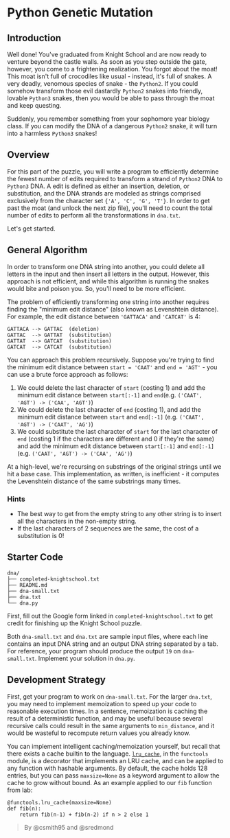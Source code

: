 # Python Genetic Mutation

## Introduction

Well done! You've graduated from Knight School and are now ready to venture beyond the castle walls. As soon as you step outside the gate, however, you come to a frightening realization. You forgot about the moat! This moat isn't full of crocodiles like usual - instead, it's full of snakes. A very deadly, venomous species of snake - the `Python2`. If you could somehow transform those evil dastardly `Python2` snakes into friendly, lovable `Python3` snakes, then you would be able to pass through the moat and keep questing.

Suddenly, you remember something from your sophomore year biology class. If you can modify the DNA of a dangerous `Python2` snake, it will turn into a harmless `Python3` snakes!

## Overview

For this part of the puzzle, you will write a program to efficiently determine the fewest number of edits required to transform a strand of `Python2` DNA to `Python3` DNA. A edit is defined as either an insertion, deletion, or substitution, and the DNA strands are modeled as strings comprised exclusively from the character set `{'A', 'C', 'G', 'T'}`. In order to get past the moat (and unlock the next zip file), you'll need to count the total number of edits to perform all the transformations in `dna.txt`.

Let's get started.

## General Algorithm

In order to transform one DNA string into another, you could delete all letters in the input and then insert all letters in the output. However, this approach is not efficient, and while this algorithm is running the snakes would bite and poison you. So, you'll need to be more efficient.

The problem of efficiently transforming one string into another requires finding the "minimum edit distance" (also known as Levenshtein distance). For example, the edit distance between `'GATTACA'` and `'CATCAT'` is 4:

```
GATTACA --> GATTAC  (deletion)
GATTAC  --> GATTAT  (substitution)
GATTAT  --> GATCAT  (substitution)
GATCAT  --> CATCAT  (substitution)
```

You can approach this problem recursively. Suppose you're trying to find the minimum edit distance between `start = 'CAAT'` and `end = 'AGT'` - you can use a brute force approach as follows:

1. We could delete the last character of `start` (costing 1) and add the minimum edit distance between `start[:-1]` and `end`(e.g. `('CAAT', 'AGT') -> ('CAA', 'AGT')`)
2. We could delete the last character of `end` (costing 1), and add the minimum edit distance between `start` and `end[:-1]` (e.g. `('CAAT', 'AGT') -> ('CAAT', 'AG')`)
3. We could substitute the last character of `start` for the last character of `end` (costing 1 if the characters are different and 0 if they're the same) and add the minimum edit distance between `start[:-1]` and `end[:-1]` (e.g. `('CAAT', 'AGT') -> ('CAA', 'AG')`)

At a high-level, we're recursing on substrings of the original strings until we hit a base case. This implementation, as written, is inefficient - it computes the Levenshtein distance of the same substrings many times.

### Hints

* The best way to get from the empty string to any other string is to insert all the characters in the non-empty string.
* If the last characters of 2 sequences are the same, the cost of a substitution is 0!

## Starter Code

```
dna/
├── completed-knightschool.txt
├── README.md
├── dna-small.txt
├── dna.txt
└── dna.py
```

First, fill out the Google form linked in `completed-knightschool.txt` to get credit for finishing up the Knight School puzzle.

Both `dna-small.txt` and `dna.txt` are sample input files, where each line contains an input DNA string and an output DNA string separated by a tab. For reference, your program should produce the output `19` on `dna-small.txt`. Implement your solution in `dna.py`.

## Development Strategy

First, get your program to work on `dna-small.txt`. For the larger `dna.txt`, you may need to implement memoization to speed up your code to reasonable execution times. In a sentence, memoization is caching the result of a deterministic function, and may be useful because several recursive calls could result in the same arguments to `min_distance`, and it would be wasteful to recompute return values you already know.

You can implement intelligent caching/memoization yourself, but recall that there exists a cache builtin to the language. [`lru_cache`](https://docs.python.org/3.4/library/functools.html#functools.lru_cache), in the `functools` module, is a decorator that implements an LRU cache, and can be applied to any function with hashable arguments. By default, the cache holds 128 entries, but you can pass `maxsize=None` as a keyword argument to allow the cache to grow without bound. As an example applied to our `fib` function from lab:

```
@functools.lru_cache(maxsize=None)
def fib(n):
    return fib(n-1) + fib(n-2) if n > 2 else 1
```

> By @csmith95 and @sredmond